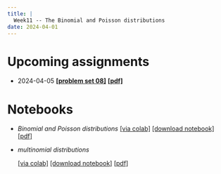 ```yaml
---
title: |
  Week11 -- The Binomial and Poisson distributions
date: 2024-04-01
---
```


# Upcoming assignments

- 2024-04-05 [**[problem set 08]**](/course-assignments/PS08--2024-04-05.html)
  [**[pdf]**](/course-assignments/PS08--2024-04-05.pdf)

# Notebooks

- *Binomial and Poisson distributions*
  [[via colab]](https://colab.research.google.com/github/gmcninch-tufts/2024-Sp-Math087/blob/main/course-content/week11-01--binomial-and-poisson.ipynb)
  [[download notebook]](/course-content/week11-01--binomial-and-poisson.ipynb)
  [[pdf]](/course-content/week11-01--binomial-and-poisson.pdf)  

- *multinomial distributions*

  [[via colab]](https://colab.research.google.com/github/gmcninch-tufts/2024-Sp-Math087/blob/main/course-content/week11-01--multinomial.ipynb)
  [[download notebook]](/course-content/week11-01--multinomial.ipynb)
  [[pdf]](/course-content/week11-01--multinomial.pdf)  
